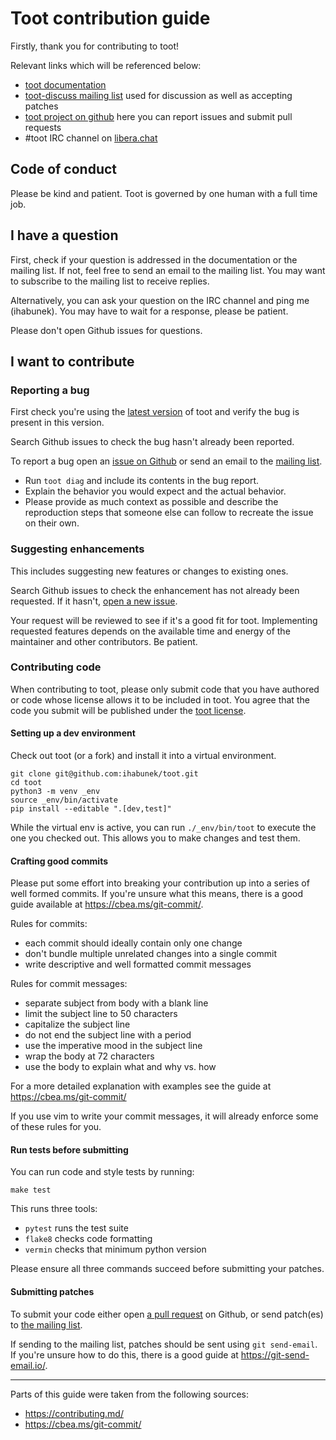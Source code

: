 Toot contribution guide
=======================

Firstly, thank you for contributing to toot!

Relevant links which will be referenced below:

* [toot documentation](https://toot.bezdomni.net/)
* [toot-discuss mailing list](https://lists.sr.ht/~ihabunek/toot-discuss)
  used for discussion as well as accepting patches
* [toot project on github](https://github.com/ihabunek/toot)
  here you can report issues and submit pull requests
* #toot IRC channel on [libera.chat](https://libera.chat)

## Code of conduct

Please be kind and patient. Toot is governed by one human with a full time job.

## I have a question

First, check if your question is addressed in the documentation or the mailing
list. If not, feel free to send an email to the mailing list. You may want to
subscribe to the mailing list to receive replies.

Alternatively, you can ask your question on the IRC channel and ping me
(ihabunek). You may have to wait for a response, please be patient.

Please don't open Github issues for questions.

## I want to contribute

### Reporting a bug

First check you're using the
[latest version](https://github.com/ihabunek/toot/releases/) of toot and verify
the bug is present in this version.

Search Github issues to check the bug hasn't already been reported.

To report a bug open an
[issue on Github](https://github.com/ihabunek/toot/issues) or send an
email to the [mailing list](https://lists.sr.ht/~ihabunek/toot-discuss).

* Run `toot diag` and include its contents in the bug report.
* Explain the behavior you would expect and the actual behavior.
* Please provide as much context as possible and describe the reproduction steps
  that someone else can follow to recreate the issue on their own.

### Suggesting enhancements

This includes suggesting new features or changes to existing ones.

Search Github issues to check the enhancement has not already been requested. If
it hasn't, [open a new issue](https://github.com/ihabunek/toot/issues).

Your request will be reviewed to see if it's a good fit for toot. Implementing
requested features depends on the available time and energy of the maintainer
and other contributors. Be patient.

### Contributing code

When contributing to toot, please only submit code that you have authored or
code whose license allows it to be included in toot. You agree that the code
you submit will be published under the [toot license](LICENSE).

#### Setting up a dev environment

Check out toot (or a fork) and install it into a virtual environment.

```
git clone git@github.com:ihabunek/toot.git
cd toot
python3 -m venv _env
source _env/bin/activate
pip install --editable ".[dev,test]"
```

While the virtual env is active, you can run `./_env/bin/toot` to
execute the one you checked out. This allows you to make changes and
test them.

#### Crafting good commits

Please put some effort into breaking your contribution up into a series of well
formed commits. If you're unsure what this means, there is a good guide
available at https://cbea.ms/git-commit/.

Rules for commits:

* each commit should ideally contain only one change
* don't bundle multiple unrelated changes into a single commit
* write descriptive and well formatted commit messages

Rules for commit messages:

* separate subject from body with a blank line
* limit the subject line to 50 characters
* capitalize the subject line
* do not end the subject line with a period
* use the imperative mood in the subject line
* wrap the body at 72 characters
* use the body to explain what and why vs. how

For a more detailed explanation with examples see the guide at
https://cbea.ms/git-commit/

If you use vim to write your commit messages, it will already enforce some of
these rules for you.

#### Run tests before submitting

You can run code and style tests by running:

```
make test
```

This runs three tools:

* `pytest` runs the test suite
* `flake8` checks code formatting
* `vermin` checks that minimum python version

Please ensure all three commands succeed before submitting your patches.

#### Submitting patches

To submit your code either open
[a pull request](https://github.com/ihabunek/toot/pulls) on Github, or send
patch(es) to [the mailing list](https://lists.sr.ht/~ihabunek/toot-discuss).

If sending to the mailing list, patches should be sent using `git send-email`.
If you're unsure how to do this, there is a good guide at
https://git-send-email.io/.

---

Parts of this guide were taken from the following sources:

* https://contributing.md/
* https://cbea.ms/git-commit/
